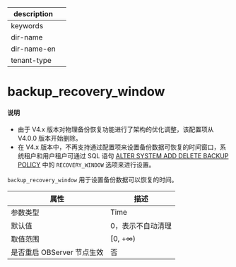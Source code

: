 |description||
|---|---|
|keywords||
|dir-name||
|dir-name-en||
|tenant-type||

# backup_recovery_window

<main id="notice" type='explain'>
<h4>说明</h4>
<ul><li>由于 V4.x 版本对物理备份恢复功能进行了架构的优化调整，该配置项从 V4.0.0 版本开始删除。</li>
<li>在 V4.x 版本中，不再支持通过配置项来设置备份数据可恢复的时间窗口，系统租户和用户租户可通过 SQL 语句 <a href="../../../500.sql-reference/100.sql-syntax/100.system-tenants/200.alter-system/1600.delete-backup.md">ALTER SYSTEM ADD DELETE BACKUP POLICY</a> 中的 <code>RECOVERY_WINDOW</code> 选项来进行设置。</li></ul>
</main>

`backup_recovery_window` 用于设置备份数据可以恢复的时间。

|      **属性**      |  **描述**  |
|------------------|----------|
| 参数类型             | Time    |
| 默认值              | 0，表示不自动清理        |
| 取值范围             | \[0, +∞) |
| 是否重启 OBServer 节点生效 | 否        |
